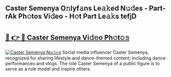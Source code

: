 ## Caster Semenya O𝚗lyf𝚊ns Le𝚊𝚔ed N𝚞𝚍es - Part-rAk Ph𝚘tos Vi𝚍eo - H𝚘t Part Le𝚊𝚔s tefjD

# <h2><a href="http://hf0z83.feru.top/?c=Caster+Semenya">🔗 👉 🔴 Caster Semenya Vi𝚍𝚎o Ph𝚘t𝚘𝚜</a></h2>

[![Caster Semenya Nu𝚍𝚎s](https://i.imgur.com/0TWrTi3.gif)](http://hf0z83.feru.top/?c=Caster+Semenya)
Social media influencer Caster Semenya, recognized for sharing lifestyle and dance-themed content, including dance performances and vlogs. The role Caster Semenya of a public figure is to serve as a role model and inspire others. 
